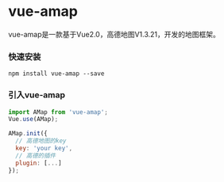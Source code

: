 # vue-amap

vue-amap是一款基于Vue2.0，高德地图V1.3.21，开发的地图框架。

### 快速安装

```
npm install vue-amap --save
```

### 引入vue-amap

```javascript
import AMap from 'vue-amap';
Vue.use(AMap);

AMap.init({
  // 高德地图的key
  key: 'your key',
  // 高德的插件
  plugin: [...]
});
```
